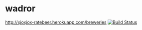 # wadror

http://xjoxjox-ratebeer.herokuapp.com/breweries
[![Build Status](https://travis-ci.org/xjoxjox/wadror.svg?branch=master)](https://travis-ci.org/xjoxjox/wadror)
